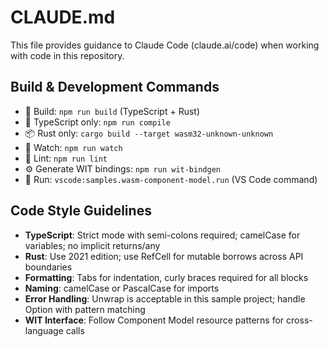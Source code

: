 # CLAUDE.md

This file provides guidance to Claude Code (claude.ai/code) when working with code in this repository.

## Build & Development Commands
- 🔨 Build: `npm run build` (TypeScript + Rust)
- 🧶 TypeScript only: `npm run compile`
- 📦 Rust only: `cargo build --target wasm32-unknown-unknown`
- 🔄 Watch: `npm run watch`
- 🧹 Lint: `npm run lint`
- ⚙️ Generate WIT bindings: `npm run wit-bindgen`
- 🚀 Run: `vscode:samples.wasm-component-model.run` (VS Code command)

## Code Style Guidelines
- **TypeScript**: Strict mode with semi-colons required; camelCase for variables; no implicit returns/any
- **Rust**: Use 2021 edition; use RefCell for mutable borrows across API boundaries
- **Formatting**: Tabs for indentation, curly braces required for all blocks
- **Naming**: camelCase or PascalCase for imports
- **Error Handling**: Unwrap is acceptable in this sample project; handle Option with pattern matching
- **WIT Interface**: Follow Component Model resource patterns for cross-language calls